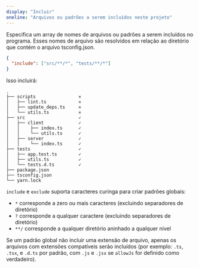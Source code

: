 ```yaml
---
display: "Incluir"
oneline: "Arquivos ou padrões a serem incluídos neste projeto"
---
```


Especifica um array de nomes de arquivos ou padrões a serem incluídos no programa.
Esses nomes de arquivo são resolvidos em relação ao diretório que contém o arquivo tsconfig.json.

```json
{
  "include": ["src/**/*", "tests/**/*"]
}
```

Isso incluirá:

<!-- TODO: #135
```diff
  .
- ├── scripts
- │   ├── lint.ts
- │   ├── update_deps.ts
- │   └── utils.ts
+ ├── src
+ │   ├── client
+ │   │    ├── index.ts
+ │   │    └── utils.ts
+ │   ├── server
+ │   │    └── index.ts
+ ├── tests
+ │   ├── app.test.ts
+ │   ├── utils.ts
+ │   └── tests.d.ts
- ├── package.json
- ├── tsconfig.json
- └── yarn.lock
``` -->

```
.
├── scripts                ⨯
│   ├── lint.ts            ⨯
│   ├── update_deps.ts     ⨯
│   └── utils.ts           ⨯
├── src                    ✓
│   ├── client             ✓
│   │    ├── index.ts      ✓
│   │    └── utils.ts      ✓
│   ├── server             ✓
│   │    └── index.ts      ✓
├── tests                  ✓
│   ├── app.test.ts        ✓
│   ├── utils.ts           ✓
│   └── tests.d.ts         ✓
├── package.json
├── tsconfig.json
└── yarn.lock
```

`include` e `exclude` suporta caracteres curinga para criar padrões globais:

- `*` corresponde a zero ou mais caracteres (excluindo separadores de diretório)
- `?` corresponde a qualquer caractere (excluindo separadores de diretório)
- `**/` corresponde a qualquer diretório aninhado a qualquer nível

Se um padrão global não incluir uma extensão de arquivo, apenas os arquivos com extensões compatíveis serão incluídos (por exemplo: `.ts`, `.tsx`, e `.d.ts` por padrão, com `.js` e `.jsx` se `allowJs` for definido como verdadeiro).
